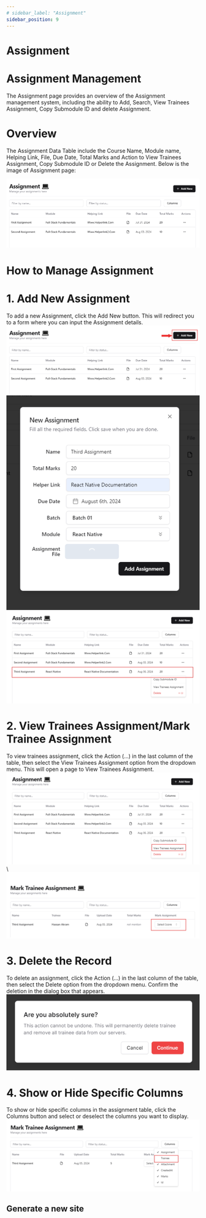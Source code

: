 ```yaml
---
# sidebar_label: "Assignment"
sidebar_position: 9
---
```


<link rel="stylesheet" href="path/to/custom.css"/>

# Assignment

<h1 class="font-light mt-5">Assignment Management</h1>
<div class="mt-5">The Assignment page provides an overview of the Assignment management system, including the ability to Add, Search, View Trainees Assignment, Copy Submodule ID and delete Assignment.</div>

<h1 class="font-bold mt-5">Overview</h1>
<div class="mt-5">The Assignment Data Table include the Course Name, Module name, Helping Link, File, Due Date, Total Marks and Action to View Trainees Assignment, Copy Submodule ID or Delete the Assignment. Below is the image of Assignment page:</div>

<img src="https://github.com/aisaanwar62/Docusaurus-document/blob/main/static/img/assignment.png?raw=true
" class="w-auto h-auto my-8 border shadow-md "/>

<h1 class="font-bold">How to Manage Assignment</h1>

<h1 class="font-semibold mt-3">1.  Add New Assignment</h1>
<div class="mt-5">To add a new Assignment, click the Add New button. This will redirect you to a form where you can input the Assignment details.</div>
<img src="https://github.com/aisaanwar62/Docusaurus-document/blob/main/static/img/add-assignment.png?raw=true
" class="w-auto h-auto my-8 border shadow-md"/>
<img src="https://github.com/aisaanwar62/Docusaurus-document/blob/main/static/img/add-assignment-form.png?raw=true
" class="w-auto h-auto my-8 border shadow-md"/>
<img src="https://github.com/aisaanwar62/Docusaurus-document/blob/main/static/img/after-add-assignment.png?raw=true
" class="w-auto h-auto my-8 border shadow-md"/>

<h1 class="font-semibold mt-3">2. View Trainees Assignment/Mark Trainee Assignment</h1>
<div class="mt-5">To view trainees assignment, click the Action (...) in the last column of the table, then select the View Trainees Assignment option from the dropdown menu. This will open a page to View Trainees Assignment.</div>
<img src="https://github.com/aisaanwar62/Docusaurus-document/blob/main/static/img/trainer-view-assignment-option.png?raw=true
" class="w-auto h-auto my-8 border shadow-md"/>\
<img src="https://github.com/aisaanwar62/Docusaurus-document/blob/main/static/img/trainer-mark-assignment.png?raw=true
" class="w-auto h-auto my-8 border shadow-md"/>

<h1 class="font-semibold mt-3">3. Delete the Record</h1>
<div class="mt-5">To delete an assignment, click the Action (...) in the last column of the table, then select the Delete option from the dropdown menu. Confirm the deletion in the dialog box that appears.</div>
<img src="https://github.com/aisaanwar62/Docusaurus-document/blob/main/static/img/trainerassignmentdeletion.png?raw=true
" class="w-auto h-auto my-8 border shadow-md"/>

<h1 class="font-semibold mt-3">4. Show or Hide Specific Columns</h1>
<div class="mt-5">To show or hide specific columns in the assignment table, click the Columns button and select or deselect the columns you want to display.</div>
<img src="https://github.com/aisaanwar62/Docusaurus-document/blob/main/static/img/trainer-assignment-column.png?raw=true
" class="w-auto h-auto my-8 border shadow-md"/>

## Generate a new site

